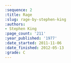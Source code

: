 ```yaml
---
:sequence: 2
:title: Rage
:slug: rage-by-stephen-king
:authors:
- Stephen King
:page_count: '211'
:year_published: '1977'
:date_started: 2011-11-06
:date_finished: 2012-05-13
:grade: C
---
```


